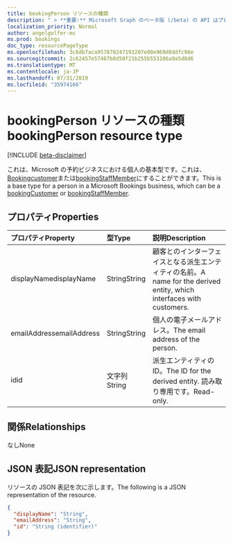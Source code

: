 ```yaml
---
title: bookingPerson リソースの種類
description: " > **重要:** Microsoft Graph のベータ版 (/beta) の API はプレビュー中であるため、変更されることがあります。 実稼働アプリケーションでは、これらの API の使用はサポートされていません。"
localization_priority: Normal
author: angelgolfer-ms
ms.prod: bookings
doc_type: resourcePageType
ms.openlocfilehash: 3c8db7aca957878247193207e00e969d8ddfc98e
ms.sourcegitcommit: 2c62457e57467b8d50f21b255b553106a9a5d8d6
ms.translationtype: MT
ms.contentlocale: ja-JP
ms.lasthandoff: 07/31/2019
ms.locfileid: "35974166"
---
```

# <a name="bookingperson-resource-type"></a><span data-ttu-id="a9785-104">bookingPerson リソースの種類</span><span class="sxs-lookup"><span data-stu-id="a9785-104">bookingPerson resource type</span></span>

 [!INCLUDE [beta-disclaimer](../../includes/beta-disclaimer.md)]
 
<span data-ttu-id="a9785-105">これは、Microsoft の予約ビジネスにおける個人の基本型です。これは、 [Bookingcustomer](bookingcustomer.md)または[bookingStaffMember](bookingstaffmember.md)にすることができます。</span><span class="sxs-lookup"><span data-stu-id="a9785-105">This is a base type for a person in a Microsoft Bookings business, which can be a [bookingCustomer](bookingcustomer.md) or [bookingStaffMember](bookingstaffmember.md).</span></span>

## <a name="properties"></a><span data-ttu-id="a9785-106">プロパティ</span><span class="sxs-lookup"><span data-stu-id="a9785-106">Properties</span></span>
| <span data-ttu-id="a9785-107">プロパティ</span><span class="sxs-lookup"><span data-stu-id="a9785-107">Property</span></span>     | <span data-ttu-id="a9785-108">型</span><span class="sxs-lookup"><span data-stu-id="a9785-108">Type</span></span>   |<span data-ttu-id="a9785-109">説明</span><span class="sxs-lookup"><span data-stu-id="a9785-109">Description</span></span>|
|:---------------|:--------|:----------|
|<span data-ttu-id="a9785-110">displayName</span><span class="sxs-lookup"><span data-stu-id="a9785-110">displayName</span></span>|<span data-ttu-id="a9785-111">String</span><span class="sxs-lookup"><span data-stu-id="a9785-111">String</span></span>|<span data-ttu-id="a9785-112">顧客とのインターフェイスとなる派生エンティティの名前。</span><span class="sxs-lookup"><span data-stu-id="a9785-112">A name for the derived entity, which interfaces with customers.</span></span>|
|<span data-ttu-id="a9785-113">emailAddress</span><span class="sxs-lookup"><span data-stu-id="a9785-113">emailAddress</span></span>|<span data-ttu-id="a9785-114">String</span><span class="sxs-lookup"><span data-stu-id="a9785-114">String</span></span>|<span data-ttu-id="a9785-115">個人の電子メールアドレス。</span><span class="sxs-lookup"><span data-stu-id="a9785-115">The email address of the person.</span></span>|
|<span data-ttu-id="a9785-116">id</span><span class="sxs-lookup"><span data-stu-id="a9785-116">id</span></span>|<span data-ttu-id="a9785-117">文字列</span><span class="sxs-lookup"><span data-stu-id="a9785-117">String</span></span>| <span data-ttu-id="a9785-118">派生エンティティの ID。</span><span class="sxs-lookup"><span data-stu-id="a9785-118">The ID for the derived entity.</span></span> <span data-ttu-id="a9785-119">読み取り専用です。</span><span class="sxs-lookup"><span data-stu-id="a9785-119">Read-only.</span></span>|

## <a name="relationships"></a><span data-ttu-id="a9785-120">関係</span><span class="sxs-lookup"><span data-stu-id="a9785-120">Relationships</span></span>
<span data-ttu-id="a9785-121">なし</span><span class="sxs-lookup"><span data-stu-id="a9785-121">None</span></span>


## <a name="json-representation"></a><span data-ttu-id="a9785-122">JSON 表記</span><span class="sxs-lookup"><span data-stu-id="a9785-122">JSON representation</span></span>

<span data-ttu-id="a9785-123">リソースの JSON 表記を次に示します。</span><span class="sxs-lookup"><span data-stu-id="a9785-123">The following is a JSON representation of the resource.</span></span>

<!-- {
  "blockType": "resource",
  "optionalProperties": [

  ],
  "@odata.type": "microsoft.graph.bookingPerson"
}-->

```json
{
  "displayName": "String",
  "emailAddress": "String",
  "id": "String (identifier)"
}

```

<!-- uuid: 8fcb5dbc-d5aa-4681-8e31-b001d5168d79
2015-10-25 14:57:30 UTC -->
<!--
{
  "type": "#page.annotation",
  "description": "bookingPerson resource",
  "keywords": "",
  "section": "documentation",
  "tocPath": "",
  "suppressions": []
}
-->

